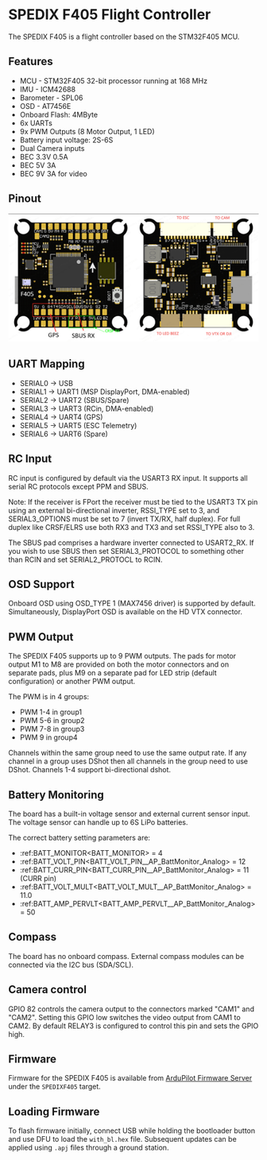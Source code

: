 # SPEDIX F405 Flight Controller

The SPEDIX F405 is a flight controller based on the STM32F405 MCU.

## Features

* MCU - STM32F405 32-bit processor running at 168 MHz
* IMU - ICM42688
* Barometer - SPL06
* OSD - AT7456E
* Onboard Flash: 4MByte
* 6x UARTs
* 9x PWM Outputs (8 Motor Output, 1 LED)
* Battery input voltage: 2S-6S
* Dual Camera inputs
* BEC 3.3V 0.5A
* BEC 5V 3A
* BEC 9V 3A for video

## Pinout

![SPEDIX F405 Board](SpedixF405.png "SPEDIX F405")

## UART Mapping

* SERIAL0 -> USB
* SERIAL1 -> UART1 (MSP DisplayPort, DMA-enabled)
* SERIAL2 -> UART2 (SBUS/Spare)
* SERIAL3 -> UART3 (RCin, DMA-enabled)
* SERIAL4 -> UART4 (GPS)
* SERIAL5 -> UART5 (ESC Telemetry)
* SERIAL6 -> UART6 (Spare)

## RC Input

RC input is configured by default via the USART3 RX input. It supports all serial RC protocols except PPM and SBUS.

Note: If the receiver is FPort the receiver must be tied to the USART3 TX pin using an external bi-directional inverter, RSSI_TYPE set to 3,
and SERIAL3_OPTIONS must be set to 7 (invert TX/RX, half duplex). For full duplex like CRSF/ELRS use both
RX3 and TX3 and set RSSI_TYPE also to 3.

The SBUS pad comprises a hardware inverter connected to USART2_RX. If you wish to use SBUS then set SERIAL3_PROTOCOL to something
other than RCIN and set SERIAL2_PROTOCL to RCIN.

## OSD Support

Onboard OSD using OSD_TYPE 1 (MAX7456 driver) is supported by default. Simultaneously, DisplayPort OSD is available on the HD VTX connector.

## PWM Output

The SPEDIX F405 supports up to 9 PWM outputs. The pads for motor output
M1 to M8 are provided on both the motor connectors and on separate pads, plus
M9 on a separate pad for LED strip (default configuration) or another PWM output.

The PWM is in 4 groups:

* PWM 1-4 in group1
* PWM 5-6 in group2
* PWM 7-8 in group3
* PWM 9 in group4

Channels within the same group need to use the same output rate. If
any channel in a group uses DShot then all channels in the group need
to use DShot. Channels 1-4 support bi-directional dshot.

## Battery Monitoring

The board has a built-in voltage sensor and external current sensor input. The voltage sensor can handle up to 6S
LiPo batteries.

The correct battery setting parameters are:

 - :ref:BATT_MONITOR<BATT_MONITOR> = 4
 - :ref:BATT_VOLT_PIN<BATT_VOLT_PIN__AP_BattMonitor_Analog> = 12
 - :ref:BATT_CURR_PIN<BATT_CURR_PIN__AP_BattMonitor_Analog> = 11 (CURR pin)
 - :ref:BATT_VOLT_MULT<BATT_VOLT_MULT__AP_BattMonitor_Analog> = 11.0
 - :ref:BATT_AMP_PERVLT<BATT_AMP_PERVLT__AP_BattMonitor_Analog> = 50

## Compass

The board has no onboard compass. External compass modules can be connected via the I2C bus (SDA/SCL).

## Camera control

GPIO 82 controls the camera output to the connectors marked "CAM1" and "CAM2". Setting this GPIO low switches the video output from CAM1 to CAM2. By default RELAY3 is configured to control this pin and sets the GPIO high.

## Firmware

Firmware for the SPEDIX F405 is available from [ArduPilot Firmware Server](https://firmware.ardupilot.org) under the `SPEDIXF405` target.

## Loading Firmware

To flash firmware initially, connect USB while holding the bootloader button and use DFU to load the `with_bl.hex` file. Subsequent updates can be applied using `.apj` files through a ground station.
